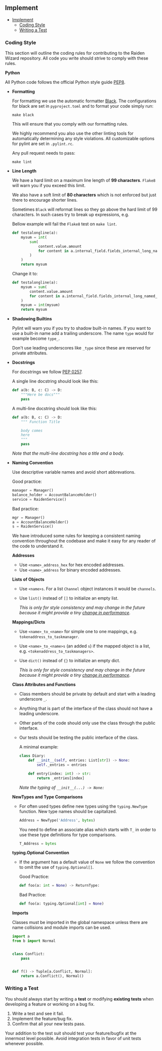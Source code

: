 ## Implement
- [Implement](#implement)
  - [Coding Style](#coding-style)
  - [Writing a Test](#writing-a-test)

### Coding Style
This section will outline the coding rules for contributing to the Raiden Wizard repository. All code you write should strive to comply with these rules.

__Python__

All Python code follows the official Python style guide [PEP8](https://www.python.org/dev/peps/pep-0008/).
* __Formatting__

    For formatting we use the automatic formatter [Black](https://github.com/psf/black). The configurations for black are set in `pyproject.toml` and to format your code simply run:
    ```
    make black
    ```
    This will ensure that you comply with our formatting rules.

    We highly recommend you also use the other linting tools for automatically determining any style violations. All customizable options for pylint are set in `.pylint.rc`.

    Any pull request needs to pass:
    ```
    make lint
    ```
* __Line Length__

    We have a hard limit on a maximum line length of __99 characters__. `Flake8` will warn you if you exceed this limit.

    We also have a soft limit of __80 characters__ which is not enforced but just there to encourage shorter lines.

    Sometimes `Black` will reformat lines so they go above the hard limit of 99 characters. In such cases try to break up expressions, e.g.

    Bellow example will fail the `Flake8` test on `make lint`.
    ```python
    def testalongline(a):
        mysum = int(
            sum(
                content.value.amount
                for content in a.internal_field.fields_internal_long_named_dictionary_variables.values()
            )
        )
        return mysum
    ```
    Change it to:
    ```python
    def testalongline(a):
        mysum = sum(
            content.value.amount
            for content in a.internal_field.fields_internal_long_named_dictionary_variables.values()
        )
        mysum = int(mysum)
        return mysum
    ```
* __Shadowing Builtins__

    Pylint will warn you if you try to shadow built-in names. If you want to use a built-in name add a trailing underscore. The name `type` would for example become `type_`.

    Don't use leading underscores like `_type` since these are reserved for private attributes.
* __Docstrings__

    For docstrings we follow [PEP 0257](https://www.python.org/dev/peps/pep-0257/#multi-line-docstrings).

    A single line docstring should look like this:
    ```python
    def a(b: B, c: C) -> D:
        """Here be docs"""
        pass
    ```
    A multi-line docstring should look like this:
    ```python
    def a(b: B, c: C) -> D:
        """ Function Title

        body comes
        here
        """
        pass
    ```
    *Note that the multi-line docstring has a title and a body.*

* __Naming Convention__

    Use descriptive variable names and avoid short abbrevations.

    Good practice:
    ```python
    manager = Manager()
    balance_holder = AccountBalanceHolder()
    service = RaidenService()
    ```
    Bad practice:
    ```python
    mgr = Manager()
    a = AccountBalanceHolder()
    s = RaidenService()
    ```
    We have introduced some rules for keeping a consistent naming convention throughout the codebase and make it easy for any reader of the code to understand it.

    __Addresses__
    * Use `<name>_address_hex` for hex encoded addresses.
    * Use `<name>_address` for binary encoded addresses.

    __Lists of Objects__
    * Use `<name>s`. For a list `Channel` object instances it would be `channels`.
    * Use `list()` instead of `[]` to initialize an empty list.

        *This is only for style consistency and may change in the future because it might provide a tiny [change in performance](https://stackoverflow.com/questions/5790860/and-vs-list-and-dict-which-is-better).*
    
    __Mappings/Dicts__
    * Use `<name>_to_<name>` for simple one to one mappings, e.g. `tokenaddress_to_taskmanager`.
    * Use `<name>_to_<name>s` (an added `s`) if the mapped object is a list, e.g. `<tokenaddress_to_taskmanagers>`.
    * Use `dict()` instead of `{}` to initialize an empty dict.

        *This is only for style consistency and may change in the future because it might provide a tiny [change in performance](https://stackoverflow.com/questions/5790860/and-vs-list-and-dict-which-is-better).*

    __Class Attributes and Functions__
    * Class members should be private by default and start with a leading underscore `_`.
    * Anything that is part of the interface of the class should not have a leading underscore.
    * Other parts of the code should only use the class through the public interface.
    * Our tests should be testing the public interface of the class.
    
        A minimal example:
        ```python
        class Diary:
            def __init__(self, entries: List[str]) -> None:
                self._entries = entries

            def entry(index: int) -> str:
                return _entries[index]
        ```
        *Note the typing of `__init__(...) -> None:`*

    __NewTypes and Type Comparisons__
    * For often used types define new types using the `typing.NewType` function. New type names should be capitalized.
        ```python
        Address = NewType('Address', bytes)
        ```
        You need to define an associate alias which starts with `T_` in order to use these type definitions for type comparisons.
        ```python
        T_Address = bytes
        ```

    __typing.Optional Convention__
    * If the argument has a default value of `None` we follow the convention to omit the use of `typing.Optional[]`.

        Good Practice:
        ```python
        def foo(a: int = None) -> ReturnType:
        ```
        Bad Practice:
        ```python
        def foo(a: typing.Optional[int] = None)
        ```

    __Imports__

    Classes must be imported in the global namespace unless there are name collisions and module imports can be used.
    ```python
    import a
    from b import Normal


    class Conflict:
        pass


    def f() -> Tuple[a.Conflict, Normal]:
        return a.Conflict(), Normal()
    ```
### Writing a Test
You should always start by writing a __test__ or modifying __existing tests__ when developing a feature or working on a bug fix.
1. Write a test and see it fail.
2. Implement the feature/bug fix.
3. Confirm that all your new tests pass.

Your addition to the test suit should test your feature/bugfix at the innermost level possible. Avoid integration tests in favor of unit tests whenever possible.